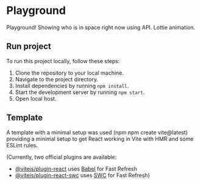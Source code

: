 # Playground
Playground! Showing who is in space right now using API. Lottie animation.

## Run project
To run this project locally, follow these steps:

1. Clone the repository to your local machine.
2. Navigate to the project directory.
3. Install dependencies by running `npm install`.
4. Start the development server by running `npm start`.
5. Open local host.

## Template

A template with a minimal setup was used (npm npm create vite@latest) providing a minimal setup to get React working in Vite with HMR and some ESLint rules.

(Currently, two official plugins are available:

- [@vitejs/plugin-react](https://github.com/vitejs/vite-plugin-react/blob/main/packages/plugin-react/README.md) uses [Babel](https://babeljs.io/) for Fast Refresh
- [@vitejs/plugin-react-swc](https://github.com/vitejs/vite-plugin-react-swc) uses [SWC](https://swc.rs/) for Fast Refresh)
